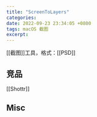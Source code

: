 ```yaml
---
title: "ScreenToLayers"
categories: 
date: 2022-09-23 23:34:05 +0800
tags: macOS 截图
excerpt: 
---
```


[[截图]]工具，格式：[[PSD]]




## 竞品

[[Shottr]]




## Misc


